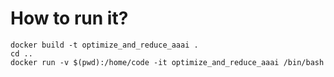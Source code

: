 # How to run it?
```code
docker build -t optimize_and_reduce_aaai .
cd ..
docker run -v $(pwd):/home/code -it optimize_and_reduce_aaai /bin/bash
```

